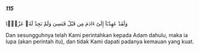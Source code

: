 ##### 115

<span class="ayah">وَلَقَدْ عَهِدْنَآ إِلَىٰٓ ءَادَمَ مِن قَبْلُ فَنَسِىَ وَلَمْ نَجِدْ لَهُۥ عَزْمًۭا</span>

<span class="ayah_translation">Dan sesungguhnya telah Kami perintahkan kepada Adam dahulu, maka ia lupa (akan perintah itu), dan tidak Kami dapati padanya kemauan yang kuat.</span>
